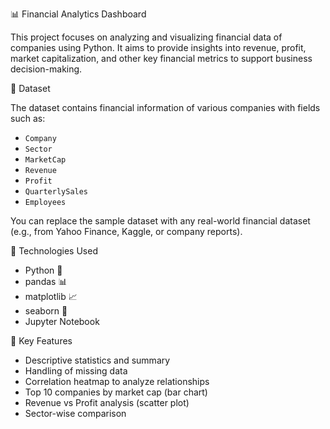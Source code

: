 📊 Financial Analytics Dashboard

This project focuses on analyzing and visualizing financial data of companies using Python. It aims to provide insights into revenue, profit, market capitalization, and other key financial metrics to support business decision-making.

📁 Dataset

The dataset contains financial information of various companies with fields such as:

- `Company`
- `Sector`
- `MarketCap`
- `Revenue`
- `Profit`
- `QuarterlySales`
- `Employees`

You can replace the sample dataset with any real-world financial dataset (e.g., from Yahoo Finance, Kaggle, or company reports).

🧰 Technologies Used

- Python 🐍
- pandas 📊
- matplotlib 📈
- seaborn 🌈
- Jupyter Notebook

📌 Key Features

- Descriptive statistics and summary
- Handling of missing data
- Correlation heatmap to analyze relationships
- Top 10 companies by market cap (bar chart)
- Revenue vs Profit analysis (scatter plot)
- Sector-wise comparison


